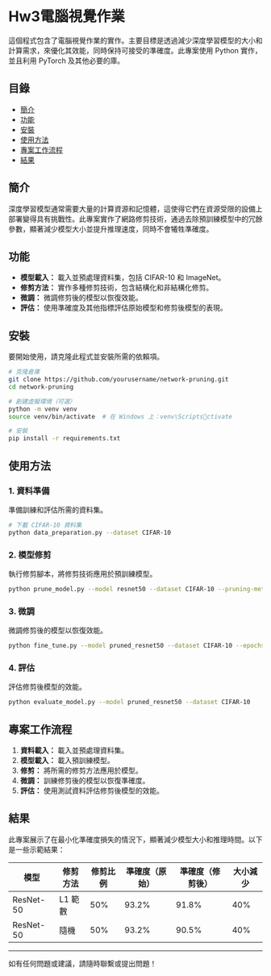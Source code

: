 
# Hw3電腦視覺作業

這個程式包含了電腦視覺作業的實作。主要目標是透過減少深度學習模型的大小和計算需求，來優化其效能，同時保持可接受的準確度。此專案使用 Python 實作，並且利用 PyTorch 及其他必要的庫。

## 目錄

- [簡介](#簡介)
- [功能](#功能)
- [安裝](#安裝)
- [使用方法](#使用方法)
- [專案工作流程](#專案工作流程)
- [結果](#結果)

## 簡介

深度學習模型通常需要大量的計算資源和記憶體，這使得它們在資源受限的設備上部署變得具有挑戰性。此專案實作了網路修剪技術，通過去除預訓練模型中的冗餘參數，顯著減少模型大小並提升推理速度，同時不會犧牲準確度。

## 功能

- **模型載入：** 載入並預處理資料集，包括 CIFAR-10 和 ImageNet。
- **修剪方法：** 實作多種修剪技術，包含結構化和非結構化修剪。
- **微調：** 微調修剪後的模型以恢復效能。
- **評估：** 使用準確度及其他指標評估原始模型和修剪後模型的表現。

## 安裝

要開始使用，請克隆此程式並安裝所需的依賴項。

```bash
# 克隆倉庫
git clone https://github.com/yourusername/network-pruning.git
cd network-pruning

# 創建虛擬環境（可選）
python -m venv venv
source venv/bin/activate  # 在 Windows 上：venv\Scriptsctivate

# 安裝
pip install -r requirements.txt
```

## 使用方法

### 1. 資料準備

準備訓練和評估所需的資料集。

```bash
# 下載 CIFAR-10 資料集
python data_preparation.py --dataset CIFAR-10
```

### 2. 模型修剪

執行修剪腳本，將修剪技術應用於預訓練模型。

```bash
python prune_model.py --model resnet50 --dataset CIFAR-10 --pruning-method l1 --pruning-ratio 0.5
```

### 3. 微調

微調修剪後的模型以恢復效能。

```bash
python fine_tune.py --model pruned_resnet50 --dataset CIFAR-10 --epochs 10
```

### 4. 評估

評估修剪後模型的效能。

```bash
python evaluate_model.py --model pruned_resnet50 --dataset CIFAR-10
```

## 專案工作流程

1. **資料載入：** 載入並預處理資料集。
2. **模型載入：** 載入預訓練模型。
3. **修剪：** 將所需的修剪方法應用於模型。
4. **微調：** 訓練修剪後的模型以恢復準確度。
5. **評估：** 使用測試資料評估修剪後模型的效能。

## 結果

此專案展示了在最小化準確度損失的情況下，顯著減少模型大小和推理時間。以下是一些示範結果：

| 模型       | 修剪方法 | 修剪比例 | 準確度（原始） | 準確度（修剪後） | 大小減少 |
|------------|----------|----------|----------------|-----------------|----------|
| ResNet-50  | L1 範數   | 50%      | 93.2%          | 91.8%           | 40%      |
| ResNet-50  | 隨機      | 50%      | 93.2%          | 90.5%           | 40%      |


---

如有任何問題或建議，請隨時聯繫或提出問題！
